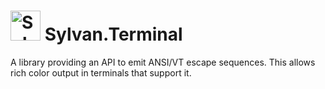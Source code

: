 # <img src="../Sylvan.png" height="48" alt="Sylvan Logo"/> Sylvan.Terminal

A library providing an API to emit ANSI/VT escape sequences. This allows rich color output in terminals that support it.